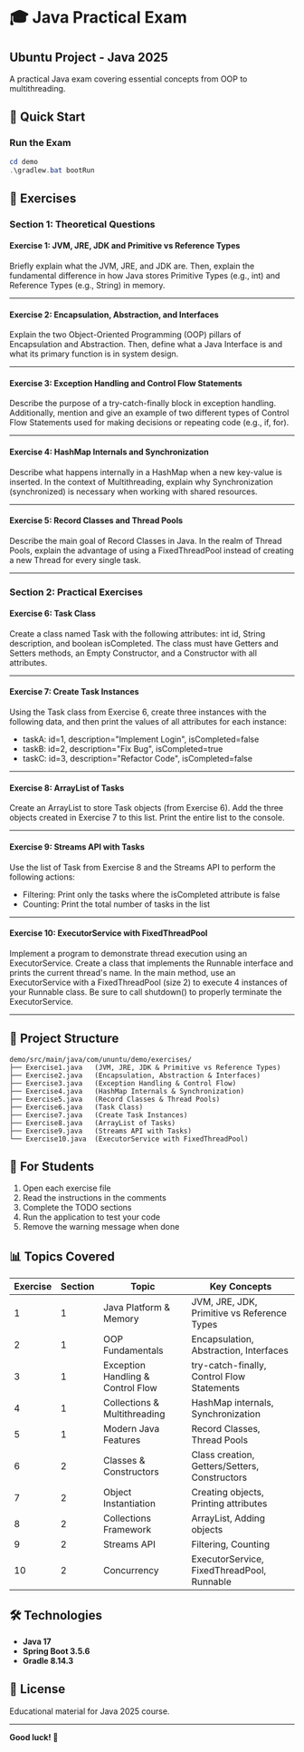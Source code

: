 # 🎓 Java Practical Exam

## Ubuntu Project - Java 2025

A practical Java exam covering essential concepts from OOP to multithreading.

## 🚀 Quick Start

### Run the Exam

```powershell
cd demo
.\gradlew.bat bootRun
```

## 📝 Exercises

### Section 1: Theoretical Questions

#### Exercise 1: JVM, JRE, JDK and Primitive vs Reference Types
Briefly explain what the JVM, JRE, and JDK are. Then, explain the fundamental difference in how Java stores Primitive Types (e.g., int) and Reference Types (e.g., String) in memory.

---

#### Exercise 2: Encapsulation, Abstraction, and Interfaces
Explain the two Object-Oriented Programming (OOP) pillars of Encapsulation and Abstraction. Then, define what a Java Interface is and what its primary function is in system design.

---

#### Exercise 3: Exception Handling and Control Flow Statements
Describe the purpose of a try-catch-finally block in exception handling. Additionally, mention and give an example of two different types of Control Flow Statements used for making decisions or repeating code (e.g., if, for).

---

#### Exercise 4: HashMap Internals and Synchronization
Describe what happens internally in a HashMap when a new key-value is inserted. In the context of Multithreading, explain why Synchronization (synchronized) is necessary when working with shared resources.

---

#### Exercise 5: Record Classes and Thread Pools
Describe the main goal of Record Classes in Java. In the realm of Thread Pools, explain the advantage of using a FixedThreadPool instead of creating a new Thread for every single task.

---

### Section 2: Practical Exercises

#### Exercise 6: Task Class
Create a class named Task with the following attributes: int id, String description, and boolean isCompleted. The class must have Getters and Setters methods, an Empty Constructor, and a Constructor with all attributes.

---

#### Exercise 7: Create Task Instances
Using the Task class from Exercise 6, create three instances with the following data, and then print the values of all attributes for each instance:
- taskA: id=1, description="Implement Login", isCompleted=false
- taskB: id=2, description="Fix Bug", isCompleted=true
- taskC: id=3, description="Refactor Code", isCompleted=false

---

#### Exercise 8: ArrayList of Tasks
Create an ArrayList to store Task objects (from Exercise 6). Add the three objects created in Exercise 7 to this list. Print the entire list to the console.

---

#### Exercise 9: Streams API with Tasks
Use the list of Task from Exercise 8 and the Streams API to perform the following actions:
- Filtering: Print only the tasks where the isCompleted attribute is false
- Counting: Print the total number of tasks in the list

---

#### Exercise 10: ExecutorService with FixedThreadPool
Implement a program to demonstrate thread execution using an ExecutorService. Create a class that implements the Runnable interface and prints the current thread's name. In the main method, use an ExecutorService with a FixedThreadPool (size 2) to execute 4 instances of your Runnable class. Be sure to call shutdown() to properly terminate the ExecutorService.

---

## 📂 Project Structure

```
demo/src/main/java/com/ununtu/demo/exercises/
├── Exercise1.java   (JVM, JRE, JDK & Primitive vs Reference Types)
├── Exercise2.java   (Encapsulation, Abstraction & Interfaces)
├── Exercise3.java   (Exception Handling & Control Flow)
├── Exercise4.java   (HashMap Internals & Synchronization)
├── Exercise5.java   (Record Classes & Thread Pools)
├── Exercise6.java   (Task Class)
├── Exercise7.java   (Create Task Instances)
├── Exercise8.java   (ArrayList of Tasks)
├── Exercise9.java   (Streams API with Tasks)
└── Exercise10.java  (ExecutorService with FixedThreadPool)
```

## 🎯 For Students

1. Open each exercise file
2. Read the instructions in the comments
3. Complete the TODO sections
4. Run the application to test your code
5. Remove the warning message when done

## 📊 Topics Covered

| Exercise | Section | Topic | Key Concepts |
|----------|---------|-------|--------------|
| 1 | 1 | Java Platform & Memory | JVM, JRE, JDK, Primitive vs Reference Types |
| 2 | 1 | OOP Fundamentals | Encapsulation, Abstraction, Interfaces |
| 3 | 1 | Exception Handling & Control Flow | try-catch-finally, Control Flow Statements |
| 4 | 1 | Collections & Multithreading | HashMap internals, Synchronization |
| 5 | 1 | Modern Java Features | Record Classes, Thread Pools |
| 6 | 2 | Classes & Constructors | Class creation, Getters/Setters, Constructors |
| 7 | 2 | Object Instantiation | Creating objects, Printing attributes |
| 8 | 2 | Collections Framework | ArrayList, Adding objects |
| 9 | 2 | Streams API | Filtering, Counting |
| 10 | 2 | Concurrency | ExecutorService, FixedThreadPool, Runnable |

## 🛠️ Technologies

- **Java 17**
- **Spring Boot 3.5.6**
- **Gradle 8.14.3**

## 📄 License

Educational material for Java 2025 course.

---

**Good luck! 🎉**

